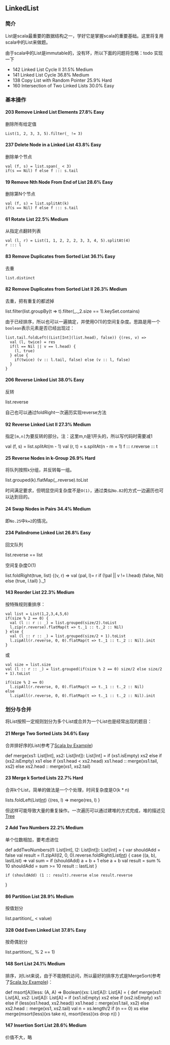 ## LinkedList

### 简介

List是scala最重要的数据结构之一，学好它是掌握scala的重要基础。这里将复用scala中的List来做题。

由于scala中的List是immutable的，没有环，所以下面的问题将忽略：todo 实现一下

* 142	Linked List Cycle II	31.5%	Medium
* 141	Linked List Cycle	36.8%	Medium
* 138	Copy List with Random Pointer	25.9%	Hard
* 160	Intersection of Two Linked Lists	30.0%	Easy

### 基本操作

#### 203	Remove Linked List Elements	27.8%	Easy
删除所有给定值

	List(1, 2, 3, 3, 5).filter(_ != 3)

#### 237	Delete Node in a Linked List	43.8%	Easy
删除单个节点

	val (f, s) = list.span(_ < 3)
	if(s == Nil) f else f ::: s.tail

#### 19	Remove Nth Node From End of List	28.6%	Easy
删除第N个节点

	val (f, s) = list.splitAt(k)
	if(s == Nil) f else f ::: s.tail

#### 61	Rotate List	22.5%	Medium
从指定点翻转列表

	val (l, r) = List(1, 1, 2, 2, 2, 3, 3, 4, 5).splitAt(4)
	r ::: l


#### 83	Remove Duplicates from Sorted List	36.1%	Easy
去重

	list.distinct

#### 82	Remove Duplicates from Sorted List II	26.3%	Medium
去重，把有重复的都滤掉

  list.filter(list.groupBy(t => t).filter(_._2.size == 1).keySet.contains)

由于已经排序，所以也可以一遍搞定，并使用O(1)的空间复杂度。思路是用一个`boolean`表示元素是否已经出现过：

```
list.tail.foldLeft((List[Int](list.head), false)) {(res, v) =>
  val (l, twice) = res
  if(l == Nil || v == l.head) {
    (l, true)
  } else {
    if(twice) (v :: l.tail, false) else (v :: l, false)
  }
}
```

#### 206	Reverse Linked List	38.0%	Easy
反转

  list.reverse

自己也可以通过foldRight一次遍历实现reverse方法

#### 92	Reverse Linked List II	27.3%	Medium
指定`[m,n]`为要反转的部分。注：这里m,n是1开头的，所以写代码时需要减1

  val (f, s) = list.splitAt(m - 1)
  val (r, t) = s.splitAt(n - m + 1)
  f ::: r.reverse ::: t


#### 25	Reverse Nodes in k-Group	26.9%	Hard
将队列按照`k`分组，并反转每一组。

  list.grouped(k).flatMap(_.reverse).toList

时间满足要求，但明显空间复杂度不是`O(1)`，通过类似`No.82`的方式一边遍历也可以达到目的。

#### 24 Swap Nodes in Pairs 34.4% Medium
即`No.25`中`k=2`的情况。

#### 234	Palindrome Linked List	26.8%	Easy
回文队列

  list.reverse == list

空间复杂度O(1)

  list.foldRight(true, list) {(v, r) =>
    val (pal, l)= r
    if (!pal || v != l.head) (false, Nil)
    else (true, l.tail)
  }._1

#### 143	Reorder List	22.3%	Medium
按特殊规则重排序：

```
val list = List(1,2,3,4,5,6)
if(size % 2 == 0) {
  val (l :: r :: _) = list.grouped(size/2).toList
  l.zip(r.reverse).flatMap(t => t._1 :: t._2 :: Nil)
} else {
  val (l :: r :: _) = list.grouped(size/2 + 1).toList
  l.zipAll(r.reverse, 0, 0).flatMap(t => t._1 :: t._2 :: Nil).init
}
```

或

```
val size = list.size
val (l :: r :: _) = list.grouped(if(size % 2 == 0) size/2 else size/2 + 1).toList

if(size % 2 == 0)
  l.zipAll(r.reverse, 0, 0).flatMap(t => t._1 :: t._2 :: Nil)
else
  l.zipAll(r.reverse, 0, 0).flatMap(t => t._1 :: t._2 :: Nil).init
```

### 划分与合并

将List按照一定规则划分为多个List或合并为一个List也是经常出现的题目：

#### 21	Merge Two Sorted Lists	34.6%	Easy
合并排好序的List(参考了[Scala by Example](http://www.scala-lang.org/docu/files/ScalaByExample.pdf))

  def merge(xs1: List[Int], xs2: List[Int]): List[Int] =
    if (xs1.isEmpty) xs2
    else if (xs2.isEmpty) xs1
    else if (xs1.head < xs2.head) xs1.head :: merge(xs1.tail, xs2)
    else xs2.head :: merge(xs1, xs2.tail)

#### 23	Merge k Sorted Lists	22.7%	Hard
合并k个List，简单的做法是一个个处理，时间复杂度是O(k * n)

  lists.foldLeft(List[Int]()) {(res, l) => merge(res, l) }

但这样可能导致大量的重复操作。一次遍历可以通过建堆的方式完成，堆的描述见[Tree](tree.md)

#### 2  Add Two Numbers	22.2%	Medium
单个位数相加，要考虑进位

  def addTwoNumbers(l1: List[Int], l2: List[Int]): List[Int] = {
    var shouldAdd = false
    val result = l1.zipAll(l2, 0, 0).reverse.foldRight(List[Int]()) { case ((a, b), lastList) =>
      val sum = if (shouldAdd) a + b + 1 else a + b
      val result = sum % 10
      shouldAdd = sum >= 10
      result :: lastList
    }

    if (shouldAdd) (1 :: result).reverse else result.reverse
  }

#### 86 Partition List	28.9%	Medium
按值划分

  list.partition(_ < value)

#### 328  Odd Even Linked List	37.8%	Easy
按奇偶划分

  list.partition(_ % 2 == 1)

#### 148  Sort List	24.1%	Medium
排序，对List来说，由于不能随机访问，所以最好的排序方式是MergeSort(参考了[Scala by Example](http://www.scala-lang.org/docu/files/ScalaByExample.pdf))：

  def msort[A](less: (A, A) => Boolean)(xs: List[A]): List[A] = {
    def merge(xs1: List[A], xs2: List[A]): List[A] =
      if (xs1.isEmpty) xs2
      else if (xs2.isEmpty) xs1
      else if (less(xs1.head, xs2.head)) xs1.head :: merge(xs1.tail, xs2)
      else xs2.head :: merge(xs1, xs2.tail)
    val n = xs.length/2
    if (n == 0) xs
    else merge(msort(less)(xs take n), msort(less)(xs drop n))
  }

#### 147  Insertion Sort List	28.6%	Medium
价值不大，略
